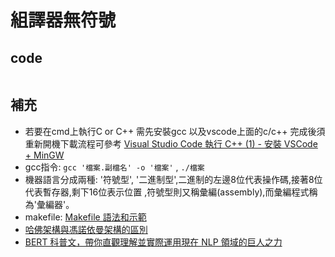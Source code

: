 # 組譯器無符號
## code
```
```
## 補充
* 若要在cmd上執行C or C++ 需先安裝gcc 以及vscode上面的c/c++ 完成後須重新開機下載流程可參考 [Visual Studio Code 執行 C++ (1) - 安裝 VSCode + MinGW](https://ithelp.ithome.com.tw/articles/10190235)
* gcc指令: ``` gcc '檔案.副檔名' -o '檔案' ``` , ```./檔案```
* 機器語言分成兩種: '符號型', '二進制型',二進制的左邊8位代表操作碼,接著8位代表暫存器,剩下16位表示位置 ,符號型則又稱彙編(assembly),而彙編程式稱為'彙編器'。
* makefile: [Makefile 語法和示範](https://hackmd.io/@sysprog/SySTMXPvl)
* [哈佛架構與馮諾依曼架構的區別](https://www.itread01.com/content/1548348304.html)
* [BERT 科普文，帶你直觀理解並實際運用現在 NLP 領域的巨人之力](https://leemeng.tw/attack_on_bert_transfer_learning_in_nlp.html)
